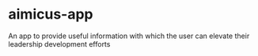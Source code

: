# aimicus-app
An app to provide useful information with which the user can elevate their leadership development efforts
